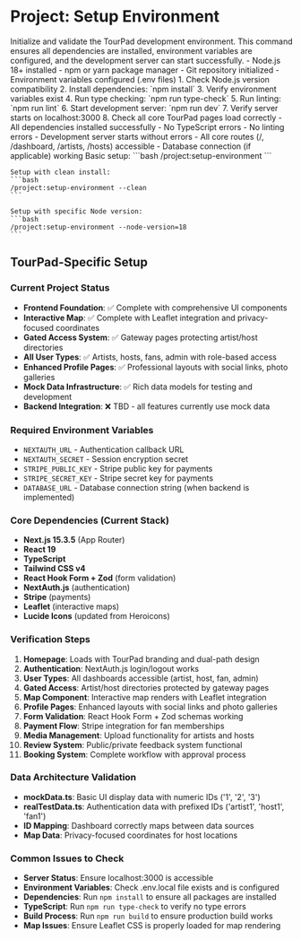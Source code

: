 # Project: Setup Environment

<instructions>
  <context>
    Initialize and validate the TourPad development environment. This command ensures all dependencies are installed, environment variables are configured, and the development server can start successfully.
  </context>
  
  <requirements>
    - Node.js 18+ installed
    - npm or yarn package manager
    - Git repository initialized
    - Environment variables configured (.env files)
  </requirements>
  
  <execution>
    1. Check Node.js version compatibility
    2. Install dependencies: `npm install`
    3. Verify environment variables exist
    4. Run type checking: `npm run type-check`
    5. Run linting: `npm run lint`
    6. Start development server: `npm run dev`
    7. Verify server starts on localhost:3000
    8. Check all core TourPad pages load correctly
  </execution>
  
  <validation>
    - All dependencies installed successfully
    - No TypeScript errors
    - No linting errors
    - Development server starts without errors
    - All core routes (/, /dashboard, /artists, /hosts) accessible
    - Database connection (if applicable) working
  </validation>
  
  <examples>
    Basic setup:
    ```bash
    /project:setup-environment
    ```
    
    Setup with clean install:
    ```bash
    /project:setup-environment --clean
    ```
    
    Setup with specific Node version:
    ```bash
    /project:setup-environment --node-version=18
    ```
  </examples>
</instructions>

## TourPad-Specific Setup

### Current Project Status
- **Frontend Foundation**: ✅ Complete with comprehensive UI components
- **Interactive Map**: ✅ Complete with Leaflet integration and privacy-focused coordinates
- **Gated Access System**: ✅ Gateway pages protecting artist/host directories
- **All User Types**: ✅ Artists, hosts, fans, admin with role-based access
- **Enhanced Profile Pages**: ✅ Professional layouts with social links, photo galleries
- **Mock Data Infrastructure**: ✅ Rich data models for testing and development
- **Backend Integration**: ❌ TBD - all features currently use mock data

### Required Environment Variables
- `NEXTAUTH_URL` - Authentication callback URL
- `NEXTAUTH_SECRET` - Session encryption secret
- `STRIPE_PUBLIC_KEY` - Stripe public key for payments
- `STRIPE_SECRET_KEY` - Stripe secret key for payments
- `DATABASE_URL` - Database connection string (when backend is implemented)

### Core Dependencies (Current Stack)
- **Next.js 15.3.5** (App Router)
- **React 19**
- **TypeScript**
- **Tailwind CSS v4**
- **React Hook Form + Zod** (form validation)
- **NextAuth.js** (authentication)
- **Stripe** (payments)
- **Leaflet** (interactive maps)
- **Lucide Icons** (updated from Heroicons)

### Verification Steps
1. **Homepage**: Loads with TourPad branding and dual-path design
2. **Authentication**: NextAuth.js login/logout works
3. **User Types**: All dashboards accessible (artist, host, fan, admin)
4. **Gated Access**: Artist/host directories protected by gateway pages
5. **Map Component**: Interactive map renders with Leaflet integration
6. **Profile Pages**: Enhanced layouts with social links and photo galleries
7. **Form Validation**: React Hook Form + Zod schemas working
8. **Payment Flow**: Stripe integration for fan memberships
9. **Media Management**: Upload functionality for artists and hosts
10. **Review System**: Public/private feedback system functional
11. **Booking System**: Complete workflow with approval process

### Data Architecture Validation
- **mockData.ts**: Basic UI display data with numeric IDs ('1', '2', '3')
- **realTestData.ts**: Authentication data with prefixed IDs ('artist1', 'host1', 'fan1')
- **ID Mapping**: Dashboard correctly maps between data sources
- **Map Data**: Privacy-focused coordinates for host locations

### Common Issues to Check
- **Server Status**: Ensure localhost:3000 is accessible
- **Environment Variables**: Check .env.local file exists and is configured
- **Dependencies**: Run `npm install` to ensure all packages are installed
- **TypeScript**: Run `npm run type-check` to verify no type errors
- **Build Process**: Run `npm run build` to ensure production build works
- **Map Issues**: Ensure Leaflet CSS is properly loaded for map rendering